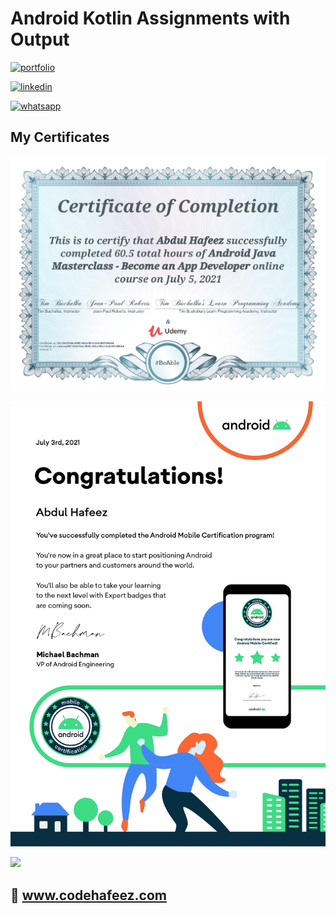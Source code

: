 # Android Kotlin Assignments with Output

[![portfolio](https://img.shields.io/badge/my_portfolio-000?style=for-the-badge&logo=ko-fi&logoColor=white)](https://www.codehafeez.com/)

[![linkedin](https://img.shields.io/badge/linkedin-0A66C2?style=for-the-badge&logo=linkedin&logoColor=white)](https://www.linkedin.com/in/codehafeez/)

[![whatsapp](https://img.shields.io/badge/whatsapp-GREEN?style=for-the-badge&logo=whatsapp&logoColor=white)](https://api.whatsapp.com/send?phone=923123349398)


## My Certificates
![](https://github.com/codehafeez/Android-Java_Assignments/blob/main/Android-Certificate-Udemy.png)

![](https://github.com/codehafeez/Android-Java_Assignments/blob/main/Android-Google-Partnet-Certificaiton.png)

![](https://github.com/codehafeez/Android-Java_Assignments/blob/main/Appreciation-Certificate.png)


## 🔗 www.codehafeez.com

